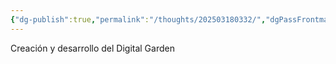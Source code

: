 ```yaml
---
{"dg-publish":true,"permalink":"/thoughts/202503180332/","dgPassFrontmatter":true}
---
```


Creación y desarrollo del Digital Garden